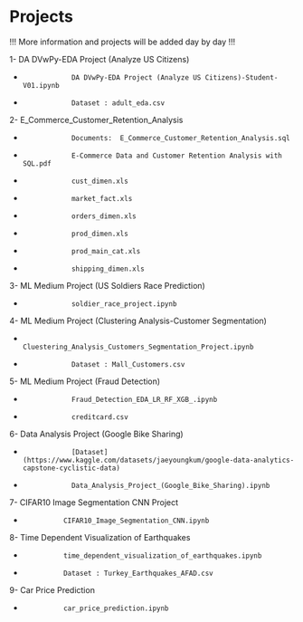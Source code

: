 # Projects

!!! More information and projects will be added day by day !!!



1- DA DVwPy-EDA Project (Analyze US Citizens)
*                 DA DVwPy-EDA Project (Analyze US Citizens)-Student-V01.ipynb
*                 Dataset : adult_eda.csv

2- E_Commerce_Customer_Retention_Analysis
*                 Documents:  E_Commerce_Customer_Retention_Analysis.sql
*                 E-Commerce Data and Customer Retention Analysis with SQL.pdf
*                 cust_dimen.xls
*                 market_fact.xls
*                 orders_dimen.xls
*                 prod_dimen.xls
*                 prod_main_cat.xls
*                 shipping_dimen.xls
                
3- ML Medium Project (US Soldiers Race Prediction)
*                 soldier_race_project.ipynb

4- ML Medium Project (Clustering Analysis-Customer Segmentation)
*                 Cluestering_Analysis_Customers_Segmentation_Project.ipynb
*                 Dataset : Mall_Customers.csv
                
5- ML Medium Project (Fraud Detection)
*                 Fraud_Detection_EDA_LR_RF_XGB_.ipynb
*                 creditcard.csv


6- Data Analysis Project (Google Bike Sharing)
*                 [Dataset](https://www.kaggle.com/datasets/jaeyoungkum/google-data-analytics-capstone-cyclistic-data)
*                 Data_Analysis_Project_(Google_Bike_Sharing).ipynb


7- CIFAR10 Image Segmentation CNN Project
*               CIFAR10_Image_Segmentation_CNN.ipynb


8- Time Dependent Visualization of Earthquakes
*               time_dependent_visualization_of_earthquakes.ipynb
*               Dataset : Turkey_Earthquakes_AFAD.csv


9- Car Price  Prediction
*               car_price_prediction.ipynb